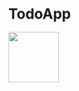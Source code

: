 # TodoApp
<img align="left" width="100" height="100" src="![todo lista](https://github.com/user-attachments/assets/2aaaf055-0a7f-462b-a5bb-0f88d555f776)">


